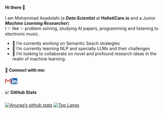 #### Hi there 👋


I am Mohammad Asadolahi (a ***Data Scientist*** at **HolistiCare.io** and a Junior ***Machine Learning Researcher***).   
I ✨ like ✨  problem solving, studying AI papers, programming and listening to electronic music.

- 🔭 I’m currently working on Semantic Seach strategies
- 🌱 I’m currently learning NLP and specially LLMs and their challenges
- 👯 I’m looking to collaborate on novel and profound research ideas in the realm of machine learning.


#### 🤝 Connect with me:
<a href="mailto:Mohammad.E.Asadolahi@gmail.com/"><img align="left" src="https://raw.githubusercontent.com/MohammadAsadolahi/MohammadAsadolahi/main/socialnetworkicons/Gmail.png" alt="Mohammad Asadolahi | Gmail" width="20px"/></a>
<a href="https://www.linkedin.com/in/mohammadasadolahi/"><img align="left" src="https://raw.githubusercontent.com/MohammadAsadolahi/MohammadAsadolahi/main/socialnetworkicons/Linkedin.png" alt="Mohammad Asadolahi | LinkedIn" width="20px"/></a>
</br>

#### 📈 GitHub Stats 
[![Anurag’s github stats](https://github-readme-stats.vercel.app/api?username=MohammadAsadolahi)](https://github.com/MohammadAsadolahi)
[![Top Langs](https://github-readme-stats.vercel.app/api/top-langs/?username=MohammadAsadolahi&layout=compact)](https://github.com/MohammadAsadolahi)

